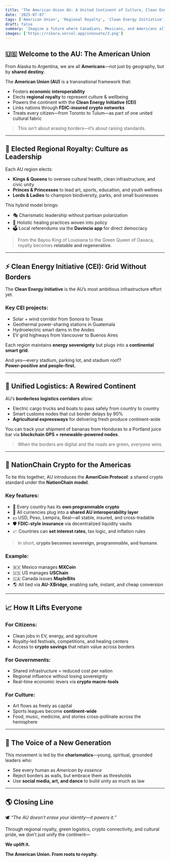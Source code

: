 ```yaml
---
title: 'The American Union AU: A United Continent of Culture, Clean Energy, and Crypto 🇺🇸🌎🔋'
date: '2025-07-07'
tags: ['American Union', 'Regional Royalty', 'Clean Energy Initiative', 'NationChain Crypto', 'Civic Integration']
draft: false
summary: 'Imagine a future where Canadians, Mexicans, and Americans all see themselves as Americans—united by clean energy, shared values, and a common economic infrastructure. The American Union proposes a holistic model of democratic royalty, cross-border logistics, and FDIC-insured crypto to lift the hemisphere as one.'
images: ['https://rikara.vercel.app/innovate/3.png']
---
```


## 🇺🇸 Welcome to the AU: The American Union

From Alaska to Argentina, we are all **Americans**—not just by geography, but by **shared destiny**.

The **American Union (AU)** is a transnational framework that:
- Fosters **economic interoperability**
- Elects **regional royalty** to represent culture & wellbeing
- Powers the continent with the **Clean Energy Initiative (CEI)**
- Links nations through **FDIC-insured crypto networks**
- Treats every citizen—from Toronto to Tulum—as part of one united cultural fabric

> This isn’t about erasing borders—it’s about raising standards.

---

## 👑 Elected Regional Royalty: Culture as Leadership

Each AU region elects:
- **Kings & Queens** to oversee cultural health, clean infrastructure, and civic unity  
- **Princes & Princesses** to lead art, sports, education, and youth wellness  
- **Lords & Ladies** to champion biodiversity, parks, and small businesses

This hybrid model brings:
- 🎭 Charismatic leadership without partisan polarization  
- 🧘 Holistic healing practices woven into policy  
- 🗳️ Local referendums via the **Davincio app** for direct democracy

> From the Bayou King of Louisiana to the Green Queen of Oaxaca, royalty becomes **relatable and regenerative**.

---

## ⚡ Clean Energy Initiative (CEI): Grid Without Borders

The **Clean Energy Initiative** is the AU’s most ambitious infrastructure effort yet.

### Key CEI projects:
- Solar + wind corridor from Sonora to Texas  
- Geothermal power-sharing stations in Guatemala  
- Hydroelectric smart dams in the Andes  
- EV grid highways from Vancouver to Buenos Aires

Each region maintains **energy sovereignty** but plugs into a **continental smart grid**.

And yes—every stadium, parking lot, and stadium roof?  
**Power-positive and people-first.**

---

## 🚛 Unified Logistics: A Rewired Continent

AU’s **borderless logistics corridors** allow:
- Electric cargo trucks and boats to pass safely from country to country  
- Smart customs nodes that cut border delays by 90%  
- **Agricultural expressways** for delivering fresh produce continent-wide

You can track your shipment of bananas from Honduras to a Portland juice bar via **blockchain GPS + renewable-powered nodes**.

> When the borders are digital and the roads are green, *everyone wins*.

---

## 💱 NationChain Crypto for the Americas

To tie this together, AU introduces the **AmeriCoin Protocol**: a shared crypto standard under the **NationChain model**.

### Key features:
- 🧠 Every country has its **own programmable crypto**  
- 🔗 All currencies plug into a **shared AU interoperability layer**  
- 💵 USD, Peso, Lempira, Real—all stable, insured, and cross-tradable  
- 🛡️ **FDIC-style insurance** via decentralized liquidity vaults  
- 📈 Countries can **set interest rates**, tax logic, and inflation rules

> In short, **crypto becomes sovereign, programmable, and humane**.

### Example:
- 🇲🇽 Mexico manages **MXCoin**  
- 🇺🇸 US manages **USChain**  
- 🇨🇦 Canada issues **MapleBits**
- 🌎 All tied via **AU-XBridge**, enabling safe, instant, and cheap conversion

---

## 📈 How It Lifts Everyone

### For Citizens:
- Clean jobs in EV, energy, and agriculture  
- Royalty-led festivals, competitions, and healing centers  
- Access to **crypto savings** that retain value across borders

### For Governments:
- Shared infrastructure = reduced cost per nation  
- Regional influence without losing sovereignty  
- Real-time economic levers via **crypto macro-tools**

### For Culture:
- Art flows as freely as capital  
- Sports leagues become **continent-wide**  
- Food, music, medicine, and stories cross-pollinate across the hemisphere

---

## 🎤 The Voice of a New Generation

This movement is led by the **charismatics**—young, spiritual, grounded leaders who:

- See every human as *American by essence*  
- Reject borders as walls, but embrace them as thresholds  
- Use **social media, art, and dance** to build unity as much as law

---

## 🌎 Closing Line

🕊️ *“The AU doesn’t erase your identity—it powers it.”*

Through regional royalty, green logistics, crypto connectivity, and cultural pride, we don’t just unify the continent—

**We uplift it.**

**The American Union. From roots to royalty.**
